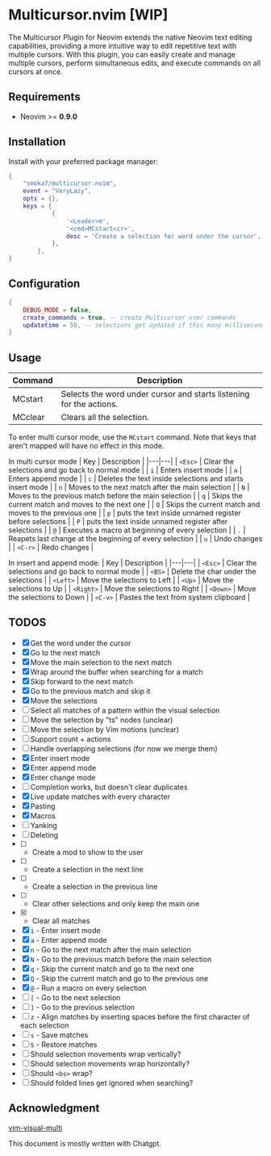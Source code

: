 # Multicursor.nvim [WIP]
The Multicursor Plugin for Neovim extends the native Neovim text editing capabilities, providing a more intuitive way to edit repetitive text with multiple cursors. With this plugin, you can easily create and manage multiple cursors, perform simultaneous edits, and execute commands on all cursors at once.

## Requirements

- Neovim >= **0.9.0**

## Installation

Install with your preferred package manager:

```lua
{
    "smoka7/multicursor.nvim",
    event = "VeryLazy",
    opts = {},
    keys = {
            {
                '<Leader>m',
                '<cmd>MCstart<cr>',
                desc = 'Create a selection for word under the cursor',
            },
        },
}
```

## Configuration

```lua
{
    DEBUG_MODE = false,
    create_commands = true, -- create Multicursor user commands
    updatetime = 50, -- selections get updated if this many milliseconds nothing is typed in the insert mode see :help updatetime
}
```

## Usage

| Command | Description |
|---|---|
| MCstart | Selects the word under cursor and starts listening for the actions. |
| MCclear | Clears all the selection. |

To enter multi cursor mode, use the `MCstart` command. Note that keys that aren't mapped will have no effect in this mode.

In multi cursor mode
| Key | Description |
|---|---|
| `<Esc>` | Clear the selections and go back to normal mode |
| `i` | Enters insert mode |
| `a` | Enters append mode |
| `c` | Deletes the text inside selections and starts insert mode |
| `n` | Moves to the next match after the main selection |
| `N` | Moves to the previous match before the main selection |
| `q` | Skips the current match and moves to the next one |
| `Q` | Skips the current match and moves to the previous one |
| `p` | puts the text inside unnamed register before selections |
| `P` | puts the text inside unnamed register after selections |
| `@` | Executes a macro at beginning of every selection |
| `.` | Reapets last change at the beginning of every selection |
| `u` | Undo changes |
| `<C-r>` | Redo changes |

In insert and append mode:
| Key | Description |
|---|---|
| `<Esc>`    | Clear the selections and go back to normal mode |
| `<BS>`    | Delete the char under the selections |
| `<Left>`  | Move the selections to Left |
| `<Up>`    | Move the selections to Up |
| `<Right>` | Move the selections to Right |
| `<Down>`  | Move the selections to Down |
| `<C-v>`  | Pastes the text from system clipboard |

## TODOS
- [x] Get the word under the cursor
- [x] Go to the next match
- [x] Move the main selection to the next match
- [x] Wrap around the buffer when searching for a match
- [x] Skip forward to the next match
- [x] Go to the previous match and skip it
- [x] Move the selections 
- [ ] Select all matches of a pattern within the visual selection
- [ ] Move the selection by "ts" nodes (unclear)
- [ ] Move the selection by Vim motions (unclear)
- [ ] Support count + actions
- [ ] Handle overlapping selections (for now we merge them)
- [x] Enter insert mode
- [x] Enter append mode
- [x] Enter change mode
- [ ] Completion works, but doesn't clear duplicates
- [x] Live update matches with every character
- [x] Pasting
- [x] Macros
- [ ] Yanking
- [ ] Deleting
- [ ]  - Create a mod to show to the user
- [ ]  - Create a selection in the next line
- [ ]  - Create a selection in the previous line
- [ ]  - Clear other selections and only keep the main one
- [x]  - Clear all matches
- [x] `i` - Enter insert mode
- [x] `a` - Enter append mode
- [x] `n` - Go to the next match after the main selection
- [x] `N` - Go to the previous match before the main selection
- [x] `q` - Skip the current match and go to the next one
- [x] `Q` - Skip the current match and go to the previous one
- [x] `@` - Run a macro on every selection
- [ ] `[` - Go to the next selection
- [ ] `]` - Go to the previous selection
- [ ] `z` - Align matches by inserting spaces before the first character of each selection
- [ ] `s` - Save matches
- [ ] `S` - Restore matches
- [ ] Should selection movements wrap vertically?
- [ ] Should selection movements wrap horizontally?
- [ ] Should `<bs>` wrap?
- [ ] Should folded lines get ignored when searching?

## Acknowledgment
[vim-visual-multi](https://github.com/mg979/vim-visual-multi)

This document is mostly written with Chatgpt.
